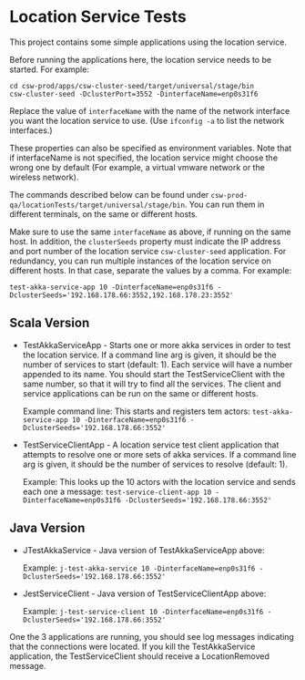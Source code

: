 Location Service Tests
======================

This project contains some simple applications using the location service.

Before running the applications here, the location service needs to be started. For example:

    cd csw-prod/apps/csw-cluster-seed/target/universal/stage/bin
    csw-cluster-seed -DclusterPort=3552 -DinterfaceName=enp0s31f6

Replace the value of `interfaceName` with the name of the network interface you want the location service to use.
(Use `ifconfig -a` to list the network interfaces.)

These properties can also be specified as environment variables. Note that if interfaceName is not specified,
the location service might choose the wrong one by default (For example, a virtual vmware network or the wireless network).

The commands described below can be found under `csw-prod-qa/locationTests/target/universal/stage/bin`.
You can run them in different terminals, on the same or different hosts.

Make sure to use the same `interfaceName` as above, if running on the same host. 
In addition, the `clusterSeeds` property must indicate the IP address and port number of the location 
service `csw-cluster-seed` application. For redundancy, you can run multiple instances of the location service
on different hosts. In that case, separate the values by a comma. For example:

    test-akka-service-app 10 -DinterfaceName=enp0s31f6 -DclusterSeeds='192.168.178.66:3552,192.168.178.23:3552'

Scala Version
-------------

* TestAkkaServiceApp - Starts one or more akka services in order to test the location service.
  If a command line arg is given, it should be the number of services to start (default: 1).
  Each service will have a number appended to its name.
  You should start the TestServiceClient with the same number, so that it
  will try to find all the services.
  The client and service applications can be run on the same or different hosts.
  
  Example command line: This starts and registers tem actors:
 `test-akka-service-app 10 -DinterfaceName=enp0s31f6 -DclusterSeeds='192.168.178.66:3552'`

* TestServiceClientApp - A location service test client application that attempts to resolve one or more sets of
  akka services. If a command line arg is given, it should be the number of services to resolve (default: 1).
  
  Example: This looks up the 10 actors with the location service and sends each one a message:
   `test-service-client-app 10 -DinterfaceName=enp0s31f6 -DclusterSeeds='192.168.178.66:3552'`

Java Version
------------

* JTestAkkaService - Java version of TestAkkaServiceApp above:

  Example: `j-test-akka-service 10 -DinterfaceName=enp0s31f6 -DclusterSeeds='192.168.178.66:3552'`

* JestServiceClient - Java version of TestServiceClientApp above:

  Example: `j-test-service-client 10 -DinterfaceName=enp0s31f6 -DclusterSeeds='192.168.178.66:3552'`

One the 3 applications are running, you should see log messages indicating that the connections were located.
If you kill the TestAkkaService application, the TestServiceClient should receive a LocationRemoved message.
